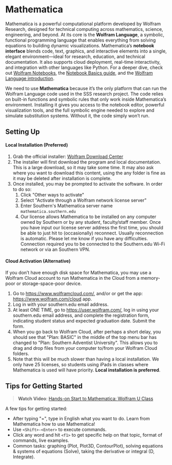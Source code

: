 # Mathematica
Mathematica is a powerful computational platform developed by Wolfram Research, designed for technical computing across mathematics, science, engineering, and beyond.  At its core is the **Wolfram Language**, a symbolic, functional programming language that enables everything from solving equations to building dynamic visualizations. Mathematica’s **notebook interface** blends code, text, graphics, and interactive elements into a single, elegant environment—ideal for research, education, and technical documentation. It also supports cloud deployment, real-time interactivity, and integration with other languages like Python. For a deeper dive, check out [Wolfram Notebooks](https://www.wolfram.com/notebooks/), the [Notebook Basics guide](https://reference.wolfram.com/language/guide/NotebookBasics.html), and the [Wolfram Language introduction](https://reference.wolfram.com/mathematica/tutorial/IntroductionOverview.html).

We need to use **Mathematica** because it’s the only platform that can run the Wolfram Language code used in the SSS research project. The code relies on built-in functions and symbolic rules that only work inside Mathematica’s environment. Installing it gives you access to the notebook editor, powerful visualization tools, and the full symbolic engine needed to explore and simulate substitution systems. Without it, the code simply won’t run.

## Setting Up
#### Local Installation (Preferred)
1. Grab the official installer: [Wolfram Download Center](https://www.wolfram.com/download-center/)
2. The installer will first download the program and local documentation. This is a large download, so it may take some time. It may also ask where you want to download this content, using the any folder is fine as it may be deleted after installation is complete.
3. Once installed, you may be prompted to activate the software. In order to do so:
	1. Click "Other ways to activate"
	2. Select "Activate through a Wolfram network license server"
	3. Enter Southern's Mathematica server name `mathematica.southern.edu`
	4. Our license allows Mathematica to be installed on any computer owned by Southern or by any student, faculty/staff member. Once you have input our license server address the first time, you should be able to just hit to (occasionally) reconnect. Usually reconnection is automatic. Please let me know if you have any difficulties. Connection required you to be connected to the Southern.edu Wi-Fi network or via an Southern VPN.

#### Cloud Activation (Alternative)
If you don’t have enough disk space for Mathematica, you may use a Wolfram Cloud account to run Mathematica in the Cloud from a memory-poor or storage-space-poor device.
1. Go to https://www.wolframcloud.com/, and/or or get the app: https://www.wolfram.com/cloud app.
2. Log in with your southern.edu email address.
3. At least ONE TIME, go to https://user.wolfram.com/, log in using your southern.edu email address, and complete the registration form, indicating student status and expected graduation date. Submit the form.
4. When you go back to Wolfram Cloud, after perhaps a short delay, you should see that "Plan: BASIC" in the middle of the top menu bar has changed to "Plan: Southern Adventist University". This allows you to drag and drop files from your computer to/from your Wolfram Cloud folders.
5. Note that this will be much slower than having a local installation. We only have 25 licenses, so students using iPads in classes where Mathematica is used will have priority. **Local installation is preferred**.

## Tips for Getting Started
> **Watch Video**: [Hands-on Start to Mathematica: Wolfram U Class](https://www.wolfram.com/wolfram-u/courses/wolfram-language/hands-on-start-to-mathematica-wl005/)

A few tips for getting started:
- After typing "=", type in English what you want to do. Learn from Mathematica how to use Mathematica!
- Use `<Shift>-<Enter>` to execute commands.
- Click any word and hit `<f1>` to get specific help on that topic, format of commands, live examples.
- Common tasks: graphing (Plot, Plot3D, ContourPlot), solving equations & systems of equations (Solve), taking the derivative or integral (D, Integrate).
